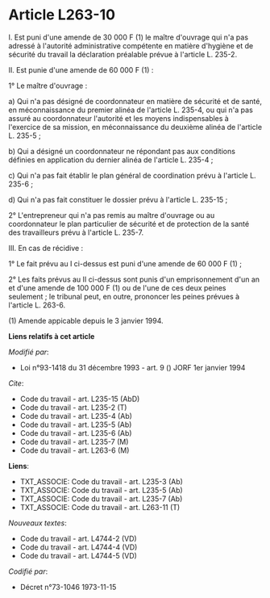 # Article L263-10

I.  Est puni d'une amende de 30 000 F (1) le maître d'ouvrage qui n'a pas adressé à l'autorité administrative compétente en
matière d'hygiène et de sécurité du travail la déclaration préalable prévue à l'article L. 235-2.

II.  Est punie d'une amende de 60 000 F (1) :

1° Le maître d'ouvrage :

a) Qui n'a pas désigné de coordonnateur en matière de sécurité et de santé, en méconnaissance du premier alinéa de l'article
L. 235-4, ou qui n'a pas assuré au coordonnateur l'autorité et les moyens indispensables à l'exercice de sa mission, en
méconnaissance du deuxième alinéa de l'article L. 235-5 ;

b) Qui a désigné un coordonnateur ne répondant pas aux conditions définies en application du dernier alinéa de l'article L.
235-4 ;

c) Qui n'a pas fait établir le plan général de coordination prévu à l'article L. 235-6 ;

d) Qui n'a pas fait constituer le dossier prévu à l'article L. 235-15 ;

2° L'entrepreneur qui n'a pas remis au maître d'ouvrage ou au coordonnateur le plan particulier de sécurité et de protection
de la santé des travailleurs prévu à l'article L. 235-7.

III.  En cas de récidive :

1° Le fait prévu au I ci-dessus est puni d'une amende de 60 000 F (1) ;

2° Les faits prévus au II ci-dessus sont punis d'un emprisonnement d'un an et d'une amende de 100 000 F (1) ou de l'une de
ces deux peines seulement ; le tribunal peut, en outre, prononcer les peines prévues à l'article L. 263-6.

(1) Amende appicable depuis le 3 janvier 1994.

**Liens relatifs à cet article**

_Modifié par_:

  - Loi n°93-1418 du 31 décembre 1993 - art. 9 () JORF 1er janvier 1994

_Cite_:

  - Code du travail - art. L235-15 (AbD)
  - Code du travail - art. L235-2 (T)
  - Code du travail - art. L235-4 (Ab)
  - Code du travail - art. L235-5 (Ab)
  - Code du travail - art. L235-6 (Ab)
  - Code du travail - art. L235-7 (M)
  - Code du travail - art. L263-6 (M)

**Liens**:

  - TXT_ASSOCIE: Code du travail - art. L235-3 (Ab)
  - TXT_ASSOCIE: Code du travail - art. L235-5 (Ab)
  - TXT_ASSOCIE: Code du travail - art. L235-7 (Ab)
  - TXT_ASSOCIE: Code du travail - art. L263-11 (T)

_Nouveaux textes_:

  - Code du travail - art. L4744-2 (VD)
  - Code du travail - art. L4744-4 (VD)
  - Code du travail - art. L4744-5 (VD)

_Codifié par_:

  - Décret n°73-1046 1973-11-15
